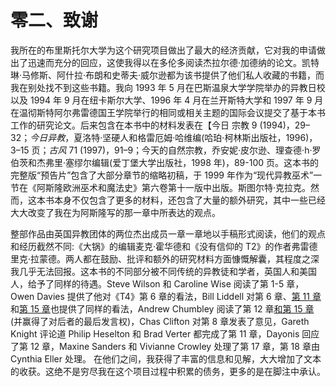 

# 零二、致谢

我所在的布里斯托尔大学为这个研究项目做出了最大的经济贡献，它对我的申请做出了迅速而充分的回应，这使我得以在多伦多阅读杰拉尔德·加德纳的论文。凯特琳·马修斯、阿什拉·布朗和史蒂夫·威尔逊都为该书提供了他们私人收藏的书籍，而我在别处找不到这些书籍。我向 1993 年 5 月在巴斯温泉大学学院举办的异教日校以及 1994 年 9 月在纽卡斯尔大学、1996 年 4 月在兰开斯特大学和 1997 年 9 月在温彻斯特阿尔弗雷德国王学院举行的相同或相关主题的国际会议提交了基于本书工作的研究论文。后来包含在本书中的材料发表在【今日 宗教 9 (1994)，29–32；*今日异教*，夏洛特·坚硬人和格雷厄姆·哈维编(哈珀·柯林斯出版社，1996)，3–15 页；*古风* 71 (1997)，91–9；今天的自然宗教，乔安妮·皮尔逊、理查德·h·罗伯茨和杰弗里·塞缪尔编辑(爱丁堡大学出版社，1998 年)，89-100 页。这本书的完整版“预告片”包含了大部分章节的缩略初稿，于 1999 年作为“现代异教巫术”一节在《阿斯隆欧洲巫术和魔法史》第六卷第十一版中出版。斯图尔特·克拉克。然而，这本书本身不仅包含了更多的材料，还包含了大量的额外研究，其中一些已经大大改变了我在为阿斯隆写的那一章中所表达的观点。

整部作品由英国异教团体的两位杰出成员一章一章地以手稿形式阅读，他们的观点和经历截然不同:《大锅》的编辑麦克·霍华德和《没有信仰的 T2》的作者弗雷德里克·拉蒙德。两人都在鼓励、批评和额外的研究材料方面慷慨解囊，其程度之深我几乎无法回报。这本书的不同部分被不同传统的异教徒和学者，英国人和美国人，给予了同样的待遇。Steve Wilson 和 Caroline Wise 阅读了第 1-5 章，Owen Davies 提供了他对《T4》第 6 章的看法，Bill Liddell 对第 6 章、[第 11 章](021_part2_chapter.xhtml#actrade-9780198827368-chapter-11)和[第 15 章](025_part2_chapter.xhtml#actrade-9780198827368-chapter-15)也提供了同样的看法，Andrew Chumbley 阅读了第 12 章[和第 15 章](017_part1_chapter.xhtml#actrade-9780198827368-chapter-8)(并赢得了对后者的最后发言权)，Chas Clifton 对第 8 章发表了意见，Gareth Knight 评论道 Philip Heselton 和 Brad Verter 都完成了第 11 章，Dayonis 回应了第 12 章，Maxine Sanders 和 Vivianne Crowley 处理了第 17 章，第 18 章由 Cynthia Eller 处理。 在他们之间，我获得了丰富的信息和见解，大大增加了文本的收获。这绝不是穷尽我在这个项目过程中积累的债务，更多的是在脚注中承认。